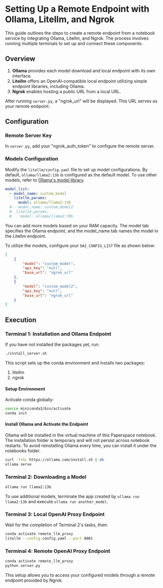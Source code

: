 # Setting Up a Remote Endpoint with Ollama, Litellm, and Ngrok
This guide outlines the steps to create a remote endpoint from a notebook service by integrating Ollama, Litellm, and Ngrok. The process involves running multiple terminals to set up and connect these components.

## Overview

1. **Ollama** provides each model download and local endpoint with its own interface.
2. **Litellm** offers an OpenAI-compatible local endpoint utilizing simple endpoint libraries, including Ollama.
3. **Ngrok** enables hosting a public URL from a local URL.

After running `server.py`, a "ngrok_url" will be displayed. This URL serves as your remote endpoint.

## Configuration

### Remote Server Key

In `server.py`, add your "ngrok_auth_token" to configure the remote server.

### Models Configuration

Modify the `litellm/config.yaml` file to set up model configurations. By default, `ollama/llama2:13b` is configured as the default model. To use other models, refer to [Ollama's model library](https://ollama.com/library/llama2/tags).

```yaml
model_list:
  - model_name: custom_model
    litellm_params:
      model: ollama/llama2:13b
  # - model_name: custom_model2
  #  litellm_params:
  #    model: ollama/llama2:70b
```

You can add more models based on your RAM capacity. The model tab specifies the Ollama endpoint, and the model_name tab names the model in the Litellm endpoint.

To utilize the models, configure your `OAI_CONFIG_LIST` file as shown below:

```json
[
    {
        "model": "custom_model",
        "api_key": "null",
        "base_url": "ngrok_url"
    },
    {
        "model": "custom_model2",
        "api_key": "null",
        "base_url": "ngrok_url"
    }
]
```

## Execution

### Terminal 1: Installation and Ollama Endpoint

If you have not installed the packages yet, run:

```bash
./install_server.sh
```

This script sets up the conda environment and installs two packages:

1. litellm
2. ngrok

#### Setup Environment

Activate conda globally:

```bash
source miniconda3/bin/activate 
conda init
```

#### Install Ollama and Activate the Endpoint

Ollama will be installed in the virtual machine of this Paperspace notebook. The installation folder is temporary and will not persist across notebook restarts. To avoid reinstalling Ollama every time, you can install it under the notebooks folder.

```bash
curl -fsSL https://ollama.com/install.sh | sh
ollama serve
```

### Terminal 2: Downloading a Model

```bash
ollama run llama2:13b
```

To use additional models, terminate the app created by `ollama run llama2:13b` and execute `ollama run another_model`.

### Terminal 3: Local OpenAI Proxy Endpoint

Wait for the completion of Terminal 2's tasks, then:

```bash
conda activate remote_llm_proxy
litellm --config config.yaml --port 8801
```

### Terminal 4: Remote OpenAI Proxy Endpoint

```bash
conda activate remote_llm_proxy
python server.py
```

This setup allows you to access your configured models through a remote endpoint provided by Ngrok.